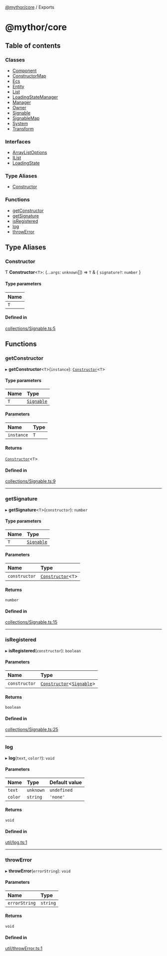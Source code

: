 [@mythor/core](README.md) / Exports

# @mythor/core

## Table of contents

### Classes

- [Component](classes/Component.md)
- [ConstructorMap](classes/ConstructorMap.md)
- [Ecs](classes/Ecs.md)
- [Entity](classes/Entity.md)
- [List](classes/List.md)
- [LoadingStateManager](classes/LoadingStateManager.md)
- [Manager](classes/Manager.md)
- [Owner](classes/Owner.md)
- [Signable](classes/Signable.md)
- [SignableMap](classes/SignableMap.md)
- [System](classes/System.md)
- [Transform](classes/Transform.md)

### Interfaces

- [ArrayListOptions](interfaces/ArrayListOptions.md)
- [IList](interfaces/IList.md)
- [LoadingState](interfaces/LoadingState.md)

### Type Aliases

- [Constructor](modules.md#constructor)

### Functions

- [getConstructor](modules.md#getconstructor)
- [getSignature](modules.md#getsignature)
- [isRegistered](modules.md#isregistered)
- [log](modules.md#log)
- [throwError](modules.md#throwerror)

## Type Aliases

### Constructor

Ƭ **Constructor**<`T`\>: (...`args`: `unknown`[]) => `T` & { `signature?`: `number`  }

#### Type parameters

| Name |
| :------ |
| `T` |

#### Defined in

[collections/Signable.ts:5](https://github.com/desaintvincent/mythor/blob/94ee943/packages/core/src/collections/Signable.ts#L5)

## Functions

### getConstructor

▸ **getConstructor**<`T`\>(`instance`): [`Constructor`](modules.md#constructor)<`T`\>

#### Type parameters

| Name | Type |
| :------ | :------ |
| `T` | [`Signable`](classes/Signable.md) |

#### Parameters

| Name | Type |
| :------ | :------ |
| `instance` | `T` |

#### Returns

[`Constructor`](modules.md#constructor)<`T`\>

#### Defined in

[collections/Signable.ts:9](https://github.com/desaintvincent/mythor/blob/94ee943/packages/core/src/collections/Signable.ts#L9)

___

### getSignature

▸ **getSignature**<`T`\>(`constructor`): `number`

#### Type parameters

| Name | Type |
| :------ | :------ |
| `T` | [`Signable`](classes/Signable.md) |

#### Parameters

| Name | Type |
| :------ | :------ |
| `constructor` | [`Constructor`](modules.md#constructor)<`T`\> |

#### Returns

`number`

#### Defined in

[collections/Signable.ts:15](https://github.com/desaintvincent/mythor/blob/94ee943/packages/core/src/collections/Signable.ts#L15)

___

### isRegistered

▸ **isRegistered**(`constructor`): `boolean`

#### Parameters

| Name | Type |
| :------ | :------ |
| `constructor` | [`Constructor`](modules.md#constructor)<[`Signable`](classes/Signable.md)\> |

#### Returns

`boolean`

#### Defined in

[collections/Signable.ts:25](https://github.com/desaintvincent/mythor/blob/94ee943/packages/core/src/collections/Signable.ts#L25)

___

### log

▸ **log**(`text`, `color?`): `void`

#### Parameters

| Name | Type | Default value |
| :------ | :------ | :------ |
| `text` | `unknown` | `undefined` |
| `color` | `string` | `'none'` |

#### Returns

`void`

#### Defined in

[util/log.ts:1](https://github.com/desaintvincent/mythor/blob/94ee943/packages/core/src/util/log.ts#L1)

___

### throwError

▸ **throwError**(`errorString`): `void`

#### Parameters

| Name | Type |
| :------ | :------ |
| `errorString` | `string` |

#### Returns

`void`

#### Defined in

[util/throwError.ts:1](https://github.com/desaintvincent/mythor/blob/94ee943/packages/core/src/util/throwError.ts#L1)
